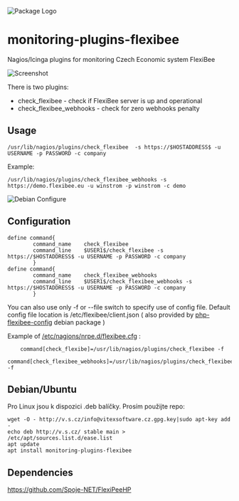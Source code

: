 ![Package Logo](https://raw.githubusercontent.com/VitexSoftware/monitoring-plugins-flexibee/master/project_logo.png "Project Logo")
# monitoring-plugins-flexibee

Nagios/Icinga plugins for monitoring Czech Economic system FlexiBee

![Screenshot](https://raw.githubusercontent.com/VitexSoftware/monitoring-plugins-flexibee/master/icinga-flexibee-check.png "run")


There is two plugins:

  * check_flexibee - check if FlexiBee server is up and operational
  * check_flexibee_webhooks - check for zero webhooks penalty

Usage
-----

    /usr/lib/nagios/plugins/check_flexibee  -s https://$HOSTADDRESS$ -u USERNAME -p PASSWORD -c company

Example:

    /usr/lib/nagios/plugins/check_flexibee_webhooks -s https://demo.flexibee.eu -u winstrom -p winstrom -c demo

![Debian Configure](https://raw.githubusercontent.com/VitexSoftware/monitoring-plugins-flexibee/master/monitoring-plugins-flexibee.png "run")

Configuration
-------------

```
define command{
        command_name    check_flexibee
        command_line    $USER1$/check_flexibee -s https://$HOSTADDRESS$ -u USERNAME -p PASSWORD -c company
        }
define command{
        command_name    check_flexibee_webhooks
        command_line    $USER1$/check_flexibee_webhooks -s https://$HOSTADDRESS$ -u USERNAME -p PASSWORD -c company
        }
```

You can also use only -f or --file switch to specify use of config file. 
Default config file location is /etc/flexibee/client.json ( also provided by [php-flexibee-config](https://github.com/VitexSoftware/php-flexibee-config) debian package )

Example of [/etc/nagions/nrpe.d/flexibee.cfg](debian/conf/flexibee.cfg) :

```
    command[check_flexibe]=/usr/lib/nagios/plugins/check_flexibee -f
    command[check_flexibee_webhooks]=/usr/lib/nagios/plugins/check_flexibee_webhooks -f
```

Debian/Ubuntu
-------------

Pro Linux jsou k dispozici .deb balíčky. Prosím použijte repo:

    wget -O - http://v.s.cz/info@vitexsoftware.cz.gpg.key|sudo apt-key add -
    echo deb http://v.s.cz/ stable main > /etc/apt/sources.list.d/ease.list
    apt update
    apt install monitoring-plugins-flexibee


Dependencies
------------

https://github.com/Spoje-NET/FlexiPeeHP

